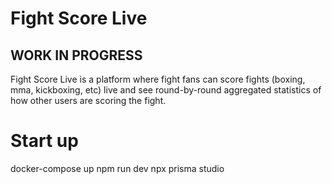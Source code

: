 # Fight Score Live
## WORK IN PROGRESS
Fight Score Live is a platform where fight fans can score fights (boxing, mma, kickboxing, etc) live and see round-by-round aggregated statistics of how other users are scoring the fight.

# Start up
docker-compose up
npm run dev
npx prisma studio
